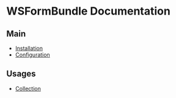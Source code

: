 WSFormBundle Documentation
==================================

## Main
- [Installation](install.md)
- [Configuration](config.md)

## Usages
- [Collection](collection.md)